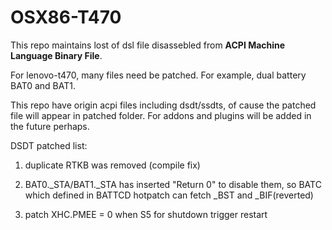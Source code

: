 # OSX86-T470

This repo maintains lost of dsl file disassebled from **ACPI Machine Language Binary File**.

For lenovo-t470, many files need be patched. For example, dual battery BAT0 and
BAT1.

This repo have origin acpi files including dsdt/ssdts, of cause the patched
file will appear in patched folder. For addons and plugins will be added in the
future perhaps.

DSDT patched list:

1. duplicate RTKB was removed (compile fix)

1. BAT0._STA/BAT1._STA has inserted "Return 0" to disable them, so BATC which
   defined in BATTCD hotpatch can fetch _BST and _BIF(reverted)

1. patch XHC.PMEE = 0 when S5 for shutdown trigger restart

